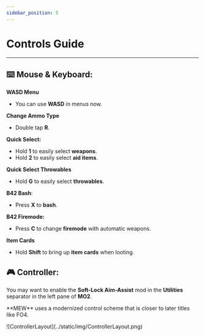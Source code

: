 ```yaml
---
sidebar_position: 5
---
```


# Controls Guide

---

## ⌨️ Mouse & Keyboard:

**WASD Menu**
- You can use <span class="custom-text">**WASD**</span> in menus now.

**Change Ammo Type**
- Double tap <span class="custom-text">**R**</span>. 

**Quick Select:**
- Hold <span class="custom-text">**1**</span> to easily select **weapons**.
- Hold <span class="custom-text">**2**</span> to easily select **aid items**.

**Quick Select Throwables**
- Hold <span class="custom-text">**G**</span> to easily select **throwables**.

**B42 Bash**:
- Press <span class="custom-text">**X**</span> to **bash**.

**B42 Firemode:**

- Press <span class="custom-text">**C**</span> to change **firemode** with automatic weapons.

**Item Cards**

- Hold <span class="custom-text">**Shift**</span> to bring up **item cards** when looting.


## 🎮 Controller:

You may want to enable the <span class="custom-text">**Soft-Lock Aim-Assist**</span> mod in the **Utilities** separator in the left pane of **MO2**.

<p>**MEW** uses a modernized control scheme that is closer to later titles like FO4.</p>

<p>![ControllerLayout](../static/img/ControllerLayout.png)</p>

